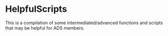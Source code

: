 # HelpfulScripts

This is a compilation of some intermediated/advanced functions and scripts that may be helpful for ADS members. 
